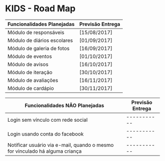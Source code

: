 # KIDS - Road Map

| Funcionalidades Planejadas | Previsão Entrega |
| ------ | ------ |
| Módulo de responsáveis | [15/08/2017] |
| Módulo de diários escolares | [01/09/2017] |
| Módulo de galeria de fotos | [16/09/2017] |
| Módulo de eventos | [01/10/2017] |
| Módulo de avisos | [16/10/2017] |
| Módulo de iteração | [30/10/2017] |
| Módulo de avaliações | [16/11/2017] |
| Módulo de cardápio | [30/11/2017] |


| Funcionalidades NÃO Planejadas | Previsão Entrega |
| ------ | ------ |
| Login sem vínculo com rede social | ----------- |
| Login usando conta do facebook | ----------- |
| Notificar usuário via e-mail, quando o mesmo for vinculado há alguma criança | ----------- |
